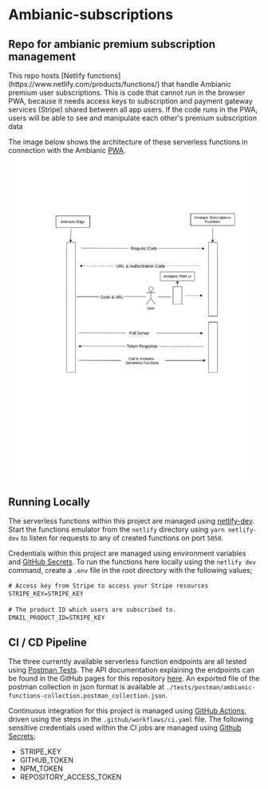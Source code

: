 # Ambianic-subscriptions

## Repo for ambianic premium subscription management

<p> This repo hosts [Netlify functions](https://www.netlify.com/products/functions/) that handle Ambianic premium user subscriptions. This is code that cannot run in the browser PWA, because it needs access keys to subscription and payment gateway services (Stripe) shared between all app users. If the code runs in the PWA, users will be able to see and manipulate each other's premium subscription data </p>

The image below shows the architecture of these serverless functions in connection with the Ambianic [PWA](https://github.com/ambianic/ambianic-ui/).
![serverless-functions-architecture](./assets/serverless-architecture.png)

## Running Locally

The serverless functions within this project are managed using [netlify-dev](https://www.netlify.com/products/dev/). Start the functions emulator from the `netlify` directory using `yarn netlify-dev` to listen for requests to any of created functions on port `5050`.

Credentials within this project are managed using environment variables and [GitHub Secrets](https://docs.github.com/en/actions/reference/encrypted-secrets). To run the functions here locally using the `netlify dev` command, create a `.env` file in the root directory with the following values;

```
# Access key from Stripe to access your Stripe resources
STRIPE_KEY=STRIPE_KEY

# The product ID which users are subscribed to.
EMAIL_PRODUCT_ID=STRIPE_KEY
```

## CI / CD Pipeline


The three currently available serverless function endpoints are all tested using [Postman Tests](https://www.postman.com/automated-testing/). The API documentation explaining the endpoints can be found in the GitHub pages for this repository [here](https://ambianic.github.io/ambianic-subscriptions.github.io/). An exported file of the postman collection in json format is available at `./tests/postman/ambianic-functions-collection.postman_collection.json`.

Continuous integration for this project is managed using [GitHub Actions](https://github.com/features/actions), driven using the steps in the `.github/workflows/ci.yaml` file. The following sensitive credentials used within the CI jobs are managed using [Github Secrets](https://docs.github.com/en/actions/reference/encrypted-secrets);

- STRIPE_KEY
- GITHUB_TOKEN
- NPM_TOKEN
- REPOSITORY_ACCESS_TOKEN
